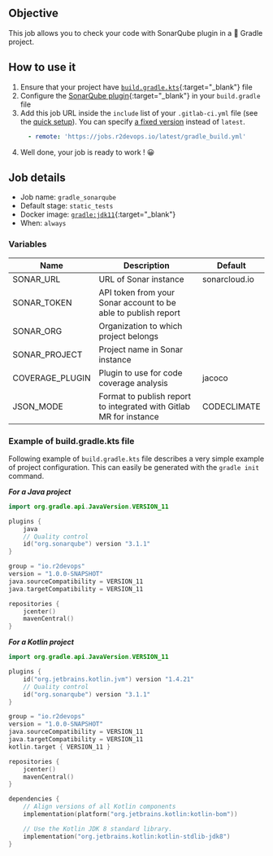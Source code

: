 ## Objective

This job allows you to check your code with SonarQube plugin in a 🐘 Gradle project.

## How to use it

1. Ensure that your project have
   [`build.gradle.kts`](https://docs.gradle.org/current/samples/sample_building_java_applications.html){:target="_blank"} 
   file
1. Configure the [SonarQube plugin](https://plugins.gradle.org/plugin/org.sonarqube){:target="_blank"} in your `build.gradle` file
1. Add this job URL inside the `include` list of your `.gitlab-ci.yml` file (see the [quick setup](/use-the-hub/#quick-setup)). You can specify [a fixed version](#changelog) instead of `latest`.
    ```yaml
      - remote: 'https://jobs.r2devops.io/latest/gradle_build.yml'
    ```
1. Well done, your job is ready to work ! 😀

## Job details

* Job name: `gradle_sonarqube`
* Default stage: `static_tests`
* Docker image: [`gradle:jdk11`](https://hub.docker.com/_/gradle){:target="_blank"}
* When: `always`


### Variables

| Name | Description | Default |
| ---- | ----------- | ------- |
| SONAR_URL | URL of Sonar instance  | sonarcloud.io |
| SONAR_TOKEN | API token from your Sonar account to be able to publish report | |
| SONAR_ORG | Organization to which project belongs  | |
| SONAR_PROJECT | Project name in Sonar instance | |
| COVERAGE_PLUGIN | Plugin to use for code coverage analysis | jacoco |
| JSON_MODE | Format to publish report to integrated with Gitlab MR for instance | CODECLIMATE |

### Example of build.gradle.kts file

Following example of `build.gradle.kts` file describes a very simple example of project configuration.
This can easily be generated with the `gradle init` command.

***For a Java project***

```kotlin
import org.gradle.api.JavaVersion.VERSION_11

plugins {
    java
    // Quality control
    id("org.sonarqube") version "3.1.1"    
}

group = "io.r2devops"
version = "1.0.0-SNAPSHOT"
java.sourceCompatibility = VERSION_11
java.targetCompatibility = VERSION_11

repositories {
    jcenter()
    mavenCentral()
}
```

***For a Kotlin project***

```kotlin
import org.gradle.api.JavaVersion.VERSION_11

plugins {
    id("org.jetbrains.kotlin.jvm") version "1.4.21"
    // Quality control
    id("org.sonarqube") version "3.1.1"
}

group = "io.r2devops"
version = "1.0.0-SNAPSHOT"
java.sourceCompatibility = VERSION_11
java.targetCompatibility = VERSION_11
kotlin.target { VERSION_11 }

repositories {
    jcenter()
    mavenCentral()
}

dependencies {
    // Align versions of all Kotlin components
    implementation(platform("org.jetbrains.kotlin:kotlin-bom"))

    // Use the Kotlin JDK 8 standard library.
    implementation("org.jetbrains.kotlin:kotlin-stdlib-jdk8")
}

```
